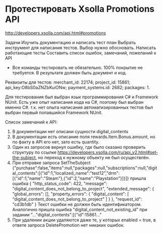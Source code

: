 # Протестировать Xsolla Promotions API
http://developers.xsolla.com/api.html#promotions

Задачи
Изучить документацию и написать тест план
Выбрать инструмент для написания тестов. Выбор нужно обосновать.
Написать работающие тесты
Составить список ошибок, замечаний, пожеланий к API
* Все команды тестировать не обязательно. 100% покрытие не требуется. 
В результате должен быть документ и код. 

Реквизиты для тестов: 
merchant_id: 22174;
project_id: 15861;
api_key:O8bS0aZNZbKuiONw;
payment_systems.id: 2682; 
packages: 1.

Для тестирования был выбран язык программирования C# и Framework NUnit.
 Есть уже опыт написания кода на C#, поэтому был выбран именно C#.
 т.к. нет опыта написания автоматизированных тестов был выбран первый попавшийся Framework NUnit.
 
 Список замечаний к API:
 1. В документации нет описани сущности digital_contents
 2. В документации есть описание поля rewards.Item.Bonus.amount, но по факту в API его нет, зато есть quantity.
 3. Один из запросов вернул ошибку, где было сказано проверить структуру по ссылке https://developers.xsolla.com/ru/api_v2.html#set-the-subject, но переход к нужному объекту не был осуществлён.
 4. При отправке запроса SetTheSubject {"purchase":false,"items":null,"packages":null,"subscriptions":null,"digital_contents":[{"id":1,"localized_name":"test12","drm":[{"id":1,"name":"Steam"},{"id":2,"name":"Playstation"}]}]}
пришла ошибка
{ "http_status_code": 422, "message": "digital_content_does_not_belong_to_project", "extended_message": { "global_errors": [], "property_errors": { "digital_content": [ "digital_content_does_not_belong_to_project" ] } }, "request_id": "cd3b1db" }
Текст ошибки не должен быть идентификатором.
Аналогично пришла ошибка "digital_content_not_existing_id" при задании "..."digital_contents":[{"id":15861..."
5. При удалении акции удаляются даже те, у которых enabled = true, в ответе запроса DeletePromotion нет никаких ошибок. 
